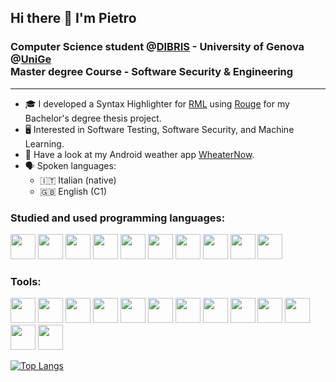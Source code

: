 ## Hi there 👋 I'm Pietro
### Computer Science student @[DIBRIS](https://dibris.unige.it/en) - University of Genova @[UniGe](https://unige.it/en) <br> Master degree Course - Software Security & Engineering
---
- 🎓 I developed a Syntax Highlighter for [RML](https://rmlatdibris.github.io/) using [Rouge](https://github.com/rouge-ruby/) for my Bachelor's degree thesis project.
- 🖥️ Interested in Software Testing, Software Security, and Machine Learning.
- 📱 Have a look at my Android weather app [WheaterNow](https://github.com/pie-catt/WeatherNow).
- 🗣️ Spoken languages: 
  - 🇮🇹 Italian (native) 
  - 🇬🇧 English (C1)


### Studied and used programming languages:

<p align= left>
<a href = "https://cplusplus.com/reference/cstdlib/"><img src="https://cdn.jsdelivr.net/gh/devicons/devicon/icons/c/c-original.svg" width="40" height="40" /></a>
<a href = "https://cplusplus.com/reference/"><img src="https://cdn.jsdelivr.net/gh/devicons/devicon/icons/cplusplus/cplusplus-original.svg" width="40" height="40" /></a>
<a href = "https://learn.microsoft.com/en-gb/dotnet/csharp/"> <img src="https://cdn.jsdelivr.net/gh/devicons/devicon/icons/csharp/csharp-original.svg" width="40" height="40" /></a>
 <a href = "https://docs.oracle.com/javase/8/docs/api/"> <img src="https://cdn.jsdelivr.net/gh/devicons/devicon/icons/java/java-original.svg" width="40" height="40"/></a>
 <a href = "https://www.ruby-lang.org/en/documentation/"><img src="https://cdn.jsdelivr.net/gh/devicons/devicon/icons/ruby/ruby-original.svg" width="40" height="40"/></a>
 <a href = "https://www.php.net/manual/en/"><img src="https://cdn.jsdelivr.net/gh/devicons/devicon/icons/php/php-original.svg" width="40" height="40"/></a>
 <a href = "https://www.w3schools.com/html/" ><img src="https://cdn.jsdelivr.net/gh/devicons/devicon/icons/html5/html5-original.svg" width="40" height="40"/></a>
 <a href = "https://www.python.org/doc/"><img src="https://cdn.jsdelivr.net/gh/devicons/devicon/icons/python/python-original.svg" width="40" height="40"/></a>
 <a href = "https://www.haskell.org/documentation/"><img src="https://cdn.jsdelivr.net/gh/devicons/devicon/icons/haskell/haskell-original.svg" width="40" height="40"/></a>
 <a href = "https://developer.mozilla.org/en-US/docs/Web/JavaScript"><img src="https://cdn.jsdelivr.net/gh/devicons/devicon/icons/javascript/javascript-original.svg" width="40" height="40"/></a>
</p>
  
 ### Tools:
 <p align= left>
   <a href = "https://git-scm.com/" ><img src="https://cdn.jsdelivr.net/gh/devicons/devicon/icons/git/git-original.svg" width="40" height="40"/></a>
   <a href = "https://www.postgresql.org/docs/"><img src="https://cdn.jsdelivr.net/gh/devicons/devicon/icons/postgresql/postgresql-original.svg" width="40" height="40" /></a>
   <a href = "https://visualstudio.microsoft.com/vs/"><img src="https://cdn.jsdelivr.net/gh/devicons/devicon/icons/visualstudio/visualstudio-plain.svg" width="40" height="40" /></a>
   <a href = "https://dotnet.microsoft.com/en-us/" ><img src="https://cdn.jsdelivr.net/gh/devicons/devicon/icons/dot-net/dot-net-original.svg" width="40" height="40"/></a>
   <a href = "https://dotnet.microsoft.com/en-us/" ><img src="https://cdn.jsdelivr.net/gh/devicons/devicon/icons/dotnetcore/dotnetcore-original.svg" width="40" height="40"/></a>
   <a href = "https://developer.android.com/studio" ><img src="https://cdn.jsdelivr.net/gh/devicons/devicon/icons/android/android-original.svg" width="40" height="40"/></a>
   <a href = "https://developer.android.com/studio" ><img src="https://cdn.jsdelivr.net/gh/devicons/devicon/icons/androidstudio/androidstudio-original.svg" width="40" height="40"/></a>
   <a href = "https://www.jetbrains.com/idea/" ><img src="https://cdn.jsdelivr.net/gh/devicons/devicon/icons/jetbrains/jetbrains-original.svg" width="40" height="40"/></a>
   <a href = "https://jupyter.org/documentation" ><img src="https://cdn.jsdelivr.net/gh/devicons/devicon/icons/jupyter/jupyter-original-wordmark.svg" width="40" height="40"/></a>
   <a href = "https://www.mysql.com/" ><img src="https://cdn.jsdelivr.net/gh/devicons/devicon@latest/icons/mysql/mysql-original.svg" width="40" height="40"/></a>
   <a href = "https://www.docker.com/"> <img src="https://cdn.jsdelivr.net/gh/devicons/devicon@latest/icons/docker/docker-plain-wordmark.svg"  width="40" height="40"/></a>
   <a href = "https://www.selenium.dev/documentation/en/" ><img src="https://cdn.jsdelivr.net/gh/devicons/devicon@latest/icons/selenium/selenium-original.svg" width="40" height="40"/></a>
   <a href = "https://maven.apache.org/" ><img src="https://cdn.jsdelivr.net/gh/devicons/devicon@latest/icons/maven/maven-original.svg" width="40" height="40"/></a>

</p>
 




[![Top Langs](https://github-readme-stats.vercel.app/api/top-langs/?username=pie-catt&layout=compact&theme=dark)](https://github.com/anuraghazra/github-readme-stats)

<!--
**pie-catt/pie-catt** is a ✨ _special_ ✨ repository because its `README.md` (this file) appears on your GitHub profile.

Here are some ideas to get you started:


- 🌱 I’m currently learning ...
- 👯 I’m looking to collaborate on ...
- 🤔 I’m looking for help with ...
- 💬 Ask me about ...
- 📫 How to reach me: ...
- 😄 Pronouns: ...
- ⚡ Fun fact: ...
-->
